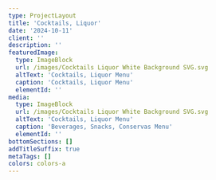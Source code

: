 ```yaml
---
type: ProjectLayout
title: 'Cocktails, Liquor'
date: '2024-10-11'
client: ''
description: ''
featuredImage:
  type: ImageBlock
  url: /images/Cocktails Liquor White Background SVG.svg
  altText: 'Cocktails, Liquor Menu'
  caption: 'Cocktails, Liquor Menu'
  elementId: ''
media:
  type: ImageBlock
  url: /images/Cocktails Liquor White Background SVG.svg
  altText: 'Cocktails, Liquor Menu'
  caption: 'Beverages, Snacks, Conservas Menu'
  elementId: ''
bottomSections: []
addTitleSuffix: true
metaTags: []
colors: colors-a
---
```

